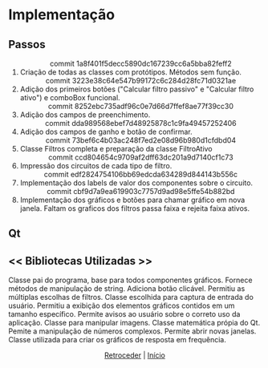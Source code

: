 # Implementação


## Passos

<ol>
	<div align="center">commit 1a8f401f5decc5890dc167239cc6a5bba82feff2</div>
	<li>	Criação de todas as classes com protótipos. Métodos sem função.</li>
	<div align="center">commit 3223e38c64e547b99172c6c284d28fc71d0321ae</div>
	<li>	Adição dos primeiros botões ("Calcular filtro passivo" e "Calcular filtro ativo") e comboBox funcional.</li>
	<div align="center">commit 8252ebc735adf96c0e7d66d7ffef8ae77f39cc30</div>
	<li>	Adição dos campos de preenchimento.</li>
	<div align="center">commit  dda989568ebef7d48925878c1c9fa49457252406</div>
	<li>	Adição dos campos de ganho e botão de confirmar.</li>
	<div align="center">commit  73bef6c4b03ac248f7ed2e08d96b980d1cfdbd04</div>
	<li>	Classe Filtros completa e preparação da classe FiltroAtivo </li>
	<div align="center">commit  ccd804654c9709af2dff63dc201a9d7140cf1c73</div>
	<li>	Impressão dos circuitos de cada tipo de filtro. </li>
	<div align="center">commit  edf2824754106bb69edcda634289d844143b556c</div>
	<li>	Implementação dos labels de valor dos componentes sobre o circuito. </li>
	<div align="center">commit  cbf9d7a9ea619903c7757d9ad98e5ffe54b882bd</div>
	<li>	Implementação dos gráficos e botões para chamar gráfico em nova janela. Faltam
os graficos dos filtros passa faixa e rejeita faixa ativos.	</li>
	
</ol>

## Qt
## << Bibliotecas Utilizadas >>

<QWidget>
	Classe pai do programa, base para todos componentes gráficos.
<QString>
	Fornece métodos de manipulação de string.
<QPushButton>
	Adiciona botão clicável.
<QComboBox>
	Permitiu as múltiplas escolhas de filtros.
<QLineEdit>
	Classe escolhida para captura de entrada do usuário.
<QLabel>
	Permitiu a exibição dos elementos gráficos contidos em um tamanho específico.
<QMessageBox>
	Permite avisos ao usuário sobre o correto uso da aplicação.
<QPixmap>
	Classe para manipular imagens.
<QtMath>
	Classe matemática própia do Qt.
<complex>
	Pemite a manipulação de números complexos.
<QMainWindow>
	Permite abrir novas janelas.
<QtCharts>
	Classe utilizada para criar os gráficos de resposta em frequência.

<div align="center">

[Retroceder](projeto.md) | [Início](analise.md)

</div>
